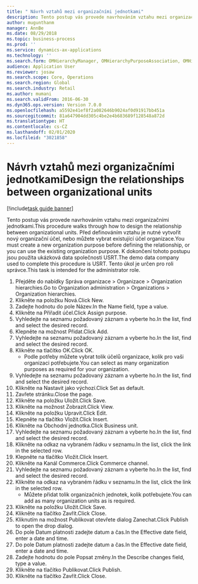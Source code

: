 ```yaml
---
title: " Návrh vztahů mezi organizačními jednotkami"
description: Tento postup vás provede navrhováním vztahu mezi organizačními jednotkami.
author: mugunthanm
manager: AnnBe
ms.date: 08/29/2018
ms.topic: business-process
ms.prod: ''
ms.service: dynamics-ax-applications
ms.technology: ''
ms.search.form: OMHierarchyManager, OMHierarchyPurposeAssociation, OMHierarchySelection, HierarchyDesigner, OMNodeSelection,  HierarchyPublishAndCloseForm
audience: Application User
ms.reviewer: josaw
ms.search.scope: Core, Operations
ms.search.region: Global
ms.search.industry: Retail
ms.author: mumani
ms.search.validFrom: 2016-06-30
ms.dyn365.ops.version: Version 7.0.0
ms.openlocfilehash: a5592e41ef8f2a082646b9024af0d91917bb451a
ms.sourcegitcommit: 81a647904dd305c4be2e4b683689f128548a872d
ms.translationtype: HT
ms.contentlocale: cs-CZ
ms.lasthandoff: 02/01/2020
ms.locfileid: "3021858"
---
```

# <a name="design-the-relationships-between-organizational-units"></a><span data-ttu-id="fce15-103"> Návrh vztahů mezi organizačními jednotkami</span><span class="sxs-lookup"><span data-stu-id="fce15-103">Design the relationships between organizational units</span></span>

[!include[task guide banner](../includes/task-guide-banner.md)]

<span data-ttu-id="fce15-104">Tento postup vás provede navrhováním vztahu mezi organizačními jednotkami.</span><span class="sxs-lookup"><span data-stu-id="fce15-104">This procedure walks through how to design the relationship between organizational units.</span></span> <span data-ttu-id="fce15-105">Před definováním vztahu je nutné vytvořit nový organizační účel, nebo můžete vybrat existující účel organizace.</span><span class="sxs-lookup"><span data-stu-id="fce15-105">You must create a new organization purpose before defining the relationship, or you can use the existing organization purpose.</span></span> <span data-ttu-id="fce15-106">K dokončení tohoto postupu jsou použita ukázková data společnosti USRT.</span><span class="sxs-lookup"><span data-stu-id="fce15-106">The demo data company used to complete this procedure is USRT.</span></span> <span data-ttu-id="fce15-107">Tento úkol je určen pro roli správce.</span><span class="sxs-lookup"><span data-stu-id="fce15-107">This task is intended for the administrator role.</span></span>

1. <span data-ttu-id="fce15-108">Přejděte do nabídky Správa organizace > Organizace > Organization hierarchies.</span><span class="sxs-lookup"><span data-stu-id="fce15-108">Go to Organization administration > Organizations > Organization hierarchies.</span></span>
2. <span data-ttu-id="fce15-109">Klikněte na položku Nová.</span><span class="sxs-lookup"><span data-stu-id="fce15-109">Click New.</span></span>
3. <span data-ttu-id="fce15-110">Zadejte hodnotu do pole Název.</span><span class="sxs-lookup"><span data-stu-id="fce15-110">In the Name field, type a value.</span></span>
4. <span data-ttu-id="fce15-111">Klikněte na Přiřadit účel.</span><span class="sxs-lookup"><span data-stu-id="fce15-111">Click Assign purpose.</span></span>
5. <span data-ttu-id="fce15-112">Vyhledejte na seznamu požadovaný záznam a vyberte ho.</span><span class="sxs-lookup"><span data-stu-id="fce15-112">In the list, find and select the desired record.</span></span>
6. <span data-ttu-id="fce15-113">Klepněte na možnost Přidat.</span><span class="sxs-lookup"><span data-stu-id="fce15-113">Click Add.</span></span>
7. <span data-ttu-id="fce15-114">Vyhledejte na seznamu požadovaný záznam a vyberte ho.</span><span class="sxs-lookup"><span data-stu-id="fce15-114">In the list, find and select the desired record.</span></span>
8. <span data-ttu-id="fce15-115">Klikněte na tlačítko OK.</span><span class="sxs-lookup"><span data-stu-id="fce15-115">Click OK.</span></span>
    * <span data-ttu-id="fce15-116">Podle potřeby můžete vybrat tolik účelů organizace, kolik pro vaši organizaci potřebujete.</span><span class="sxs-lookup"><span data-stu-id="fce15-116">You can select as many organization purposes as required for your organization.</span></span>  
9. <span data-ttu-id="fce15-117">Vyhledejte na seznamu požadovaný záznam a vyberte ho.</span><span class="sxs-lookup"><span data-stu-id="fce15-117">In the list, find and select the desired record.</span></span>
10. <span data-ttu-id="fce15-118">Klikněte na Nastavit jako výchozí.</span><span class="sxs-lookup"><span data-stu-id="fce15-118">Click Set as default.</span></span>
11. <span data-ttu-id="fce15-119">Zavřete stránku.</span><span class="sxs-lookup"><span data-stu-id="fce15-119">Close the page.</span></span>
12. <span data-ttu-id="fce15-120">Klikněte na položku Uložit.</span><span class="sxs-lookup"><span data-stu-id="fce15-120">Click Save.</span></span>
13. <span data-ttu-id="fce15-121">Klikněte na možnost Zobrazit.</span><span class="sxs-lookup"><span data-stu-id="fce15-121">Click View.</span></span>
14. <span data-ttu-id="fce15-122">Klikněte na položku Upravit.</span><span class="sxs-lookup"><span data-stu-id="fce15-122">Click Edit.</span></span>
15. <span data-ttu-id="fce15-123">Klepněte na tlačítko Vložit.</span><span class="sxs-lookup"><span data-stu-id="fce15-123">Click Insert.</span></span>
16. <span data-ttu-id="fce15-124">Klikněte na Obchodní jednotka.</span><span class="sxs-lookup"><span data-stu-id="fce15-124">Click Business unit.</span></span>
17. <span data-ttu-id="fce15-125">Vyhledejte na seznamu požadovaný záznam a vyberte ho.</span><span class="sxs-lookup"><span data-stu-id="fce15-125">In the list, find and select the desired record.</span></span>
18. <span data-ttu-id="fce15-126">Klikněte na odkaz na vybraném řádku v seznamu.</span><span class="sxs-lookup"><span data-stu-id="fce15-126">In the list, click the link in the selected row.</span></span>
19. <span data-ttu-id="fce15-127">Klepněte na tlačítko Vložit.</span><span class="sxs-lookup"><span data-stu-id="fce15-127">Click Insert.</span></span>
20. <span data-ttu-id="fce15-128">Klikněte na Kanál Commerce.</span><span class="sxs-lookup"><span data-stu-id="fce15-128">Click Commerce channel.</span></span>
21. <span data-ttu-id="fce15-129">Vyhledejte na seznamu požadovaný záznam a vyberte ho.</span><span class="sxs-lookup"><span data-stu-id="fce15-129">In the list, find and select the desired record.</span></span>
22. <span data-ttu-id="fce15-130">Klikněte na odkaz na vybraném řádku v seznamu.</span><span class="sxs-lookup"><span data-stu-id="fce15-130">In the list, click the link in the selected row.</span></span>
    * <span data-ttu-id="fce15-131">Můžete přidat tolik organizačních jednotek, kolik potřebujete.</span><span class="sxs-lookup"><span data-stu-id="fce15-131">You can add as many organization units as is required.</span></span>  
23. <span data-ttu-id="fce15-132">Klikněte na položku Uložit.</span><span class="sxs-lookup"><span data-stu-id="fce15-132">Click Save.</span></span>
24. <span data-ttu-id="fce15-133">Klikněte na tlačítko Zavřít.</span><span class="sxs-lookup"><span data-stu-id="fce15-133">Click Close.</span></span>
25. <span data-ttu-id="fce15-134">Kliknutím na možnost Publikovat otevřete dialog Zanechat.</span><span class="sxs-lookup"><span data-stu-id="fce15-134">Click Publish to open the drop dialog.</span></span>
26. <span data-ttu-id="fce15-135">Do pole Datum platnosti zadejte datum a čas.</span><span class="sxs-lookup"><span data-stu-id="fce15-135">In the Effective date field, enter a date and time.</span></span>
27. <span data-ttu-id="fce15-136">Do pole Datum platnosti zadejte datum a čas.</span><span class="sxs-lookup"><span data-stu-id="fce15-136">In the Effective date field, enter a date and time.</span></span>
28. <span data-ttu-id="fce15-137">Zadejte hodnotu do pole Popsat změny.</span><span class="sxs-lookup"><span data-stu-id="fce15-137">In the Describe changes field, type a value.</span></span>
29. <span data-ttu-id="fce15-138">Klikněte na tlačítko Publikovat.</span><span class="sxs-lookup"><span data-stu-id="fce15-138">Click Publish.</span></span>
30. <span data-ttu-id="fce15-139">Klikněte na tlačítko Zavřít.</span><span class="sxs-lookup"><span data-stu-id="fce15-139">Click Close.</span></span>

